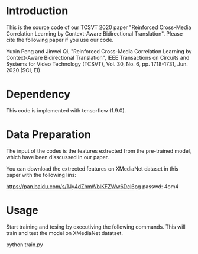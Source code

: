 # Introduction
This is the source code of our TCSVT 2020 paper "Reinforced Cross-Media Correlation Learning by Context-Aware Bidirectional Translation". Please cite the following paper if you use our code.

Yuxin Peng and Jinwei Qi, "Reinforced Cross-Media Correlation Learning by Context-Aware Bidirectional Translation", IEEE Transactions on Circuits and Systems for Video Technology (TCSVT), Vol. 30, No. 6, pp. 1718-1731, Jun. 2020.(SCI, EI)

# Dependency

This code is implemented with tensorflow (1.9.0).

# Data Preparation

The input of the codes is the features extrected from the pre-trained model, which have been disscussed in our paper.

You can download the extrected features on XMediaNet dataset in this paper with the following lins:

https://pan.baidu.com/s/1Jy4dZhmWblKFZWw6Dcl6pg 
passwd: 4om4 


# Usage

Start training and tesing by executiving the following commands. This will train and test the model on XMediaNet datatset. 

python train.py


